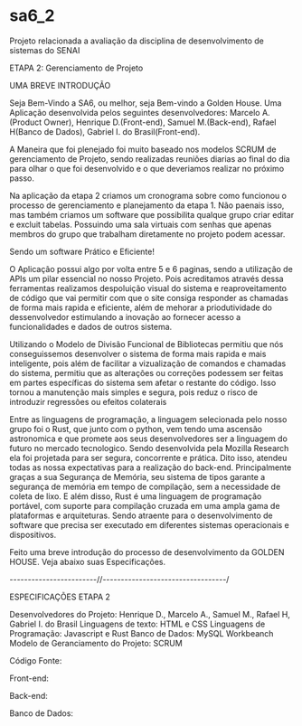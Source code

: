# sa6_2

Projeto relacionada a avaliação da disciplina de desenvolvimento de sistemas do SENAI

ETAPA 2: Gerenciamento de Projeto

UMA BREVE INTRODUÇÃO

Seja Bem-Vindo a SA6, ou melhor, seja Bem-vindo a Golden House. Uma Aplicação desenvolvida pelos seguintes desenvolvedores: Marcelo A.(Product Owner), Henrique D.(Front-end), Samuel M.(Back-end), Rafael H(Banco de Dados), Gabriel I. do Brasil(Front-end).

A Maneira que foi plenejado foi muito baseado nos modelos SCRUM de gerenciamento de Projeto, sendo realizadas reuniões diarias ao final do dia para olhar o que foi desenvolvido e o que deveriamos realizar no próximo passo.

Na aplicação da etapa 2 criamos um cronograma sobre como funcionou o processo de gerenciamento e planejamento da etapa 1. Não paenais isso, mas também criamos um software que possibilita qualque grupo criar editar e excluit tabelas. Possuindo uma sala virtuais com senhas que apenas membros do grupo que trabalham diretamente no projeto podem acessar. 

Sendo um software Prático e Eficiente!

O Aplicação possui algo por volta entre 5 e 6 paginas, sendo  a utilização de APIs  um pilar essencial no nosso Projeto. Pois acreditamos através dessa ferramentas realizamos despoluição visual do sistema e reaproveitamento de código que vai permitir com que o site consiga responder as chamadas de forma mais rapida e eficiente, além de mehorar a priodutividade do dessenvolvedor estimulando a inovação ao fornecer acesso a funcionalidades e dados de outros sistema.

Utilizando o Modelo de Divisão Funcional de Bibliotecas permitiu que nós conseguissemos desenvolver o sistema de forma mais rapida e mais inteligente, pois além de facilitar a vizualização de comandos e chamadas do sistema, permitiu que as alterações ou correções podessem ser feitas em partes específicas do sistema sem afetar o restante do código. Isso tornou a manutenção mais simples e segura, pois reduz o risco de introduzir regressões ou efeitos colaterais

Entre as linguagens de programação, a linguagem selecionada pelo nosso grupo foi o Rust, que junto com o python, vem tendo uma ascensão astronomica e que promete aos seus desenvolvedores ser a linguagem do futuro no mercado tecnologico. Sendo desenvolvida pela Mozilla Research ela foi projetada para ser segura, concorrente e prática. Dito isso, atendeu todas as nossa expectativas para a realização do back-end. Principalmente graças a sua Segurança de Memória, seu sistema de tipos  garante a segurança de memória em tempo de compilação, sem a necessidade de coleta de lixo. E além disso, Rust é uma linguagem de programação portável, com suporte para compilação cruzada em uma ampla gama de plataformas e arquiteturas. Sendo atraente para o desenvolvimento de software que precisa ser executado em diferentes sistemas operacionais e dispositivos.


Feito uma breve introdução do processo de desenvolvimento da GOLDEN HOUSE. Veja abaixo suas Especificações.

------------------------//----------------------------------/

ESPECIFICAÇÕES ETAPA 2

Desenvolvedores do Projeto: Henrique D., Marcelo A., Samuel M., Rafael H, Gabriel I. do Brasil
Linguagens de texto: HTML e CSS
Linguagens de Programação: Javascript e Rust
Banco de Dados: MySQL Workbeanch
Modelo de Geranciamento do Projeto: SCRUM

Código Fonte: 

Front-end: 

Back-end: 

Banco de Dados:

